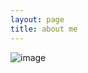 ```yaml
---
layout: page
title: about me
---
```

![image](https://homocumulus.github.io/assets/img/avatar-icon.png)
